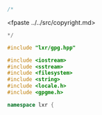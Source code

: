 ```cpp
/*
````
<fpaste ../../src/copyright.md>
```cpp
*/

#include "lxr/gpg.hpp"

#include <iostream>
#include <sstream>
#include <filesystem>
#include <string>
#include <locale.h>
#include <gpgme.h>

namespace lxr {

````
